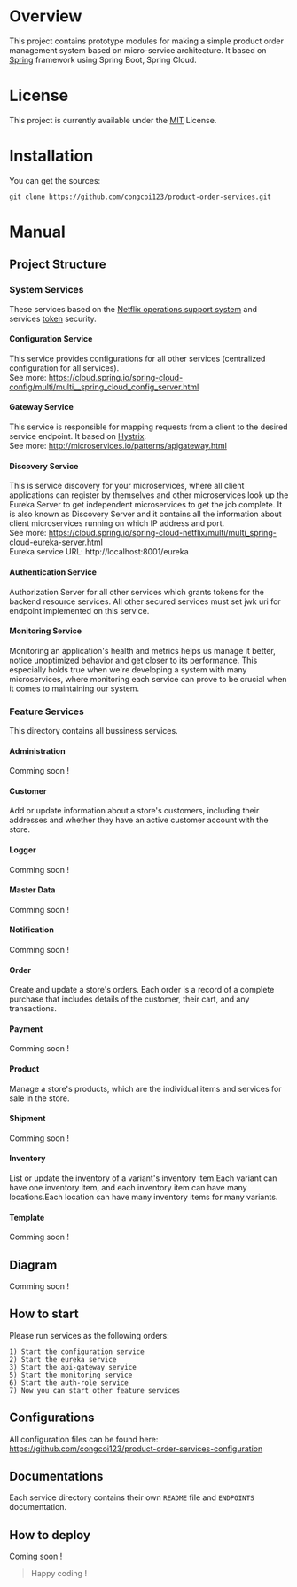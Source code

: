 # Overview
This project contains prototype modules for making a simple product order management system based on micro-service architecture. It based on [Spring](https://spring.io/) framework using Spring Boot, Spring Cloud.

# License
This project is currently available under the [MIT](https://github.com/congcoi123/product-order-services/blob/master/LICENSE) License.

# Installation
You can get the sources:
```
git clone https://github.com/congcoi123/product-order-services.git
```

# Manual
## Project Structure
### System Services
These services based on the [Netflix operations support system](https://spring.io/projects/spring-cloud-netflix) and services [token](https://en.wikipedia.org/wiki/JSON_Web_Token) security.

#### Configuration Service
This service provides configurations for all other services (centralized configuration for all services).  
See more: https://cloud.spring.io/spring-cloud-config/multi/multi__spring_cloud_config_server.html

#### Gateway Service
This service is responsible for mapping requests from a client to the desired service endpoint. It based on [Hystrix](https://github.com/Netflix/Hystrix).  
See more: http://microservices.io/patterns/apigateway.html

#### Discovery Service
This is service discovery for your microservices, where all client applications can register by themselves and other microservices look up the Eureka Server to get independent microservices to get the job complete. It is also known as Discovery Server and it contains all the information about client microservices running on which IP address and port.  
See more: https://cloud.spring.io/spring-cloud-netflix/multi/multi_spring-cloud-eureka-server.html  
Eureka service URL: http://localhost:8001/eureka

#### Authentication Service
Authorization Server for all other services which grants tokens for the backend resource services. All other secured services must set jwk uri for endpoint implemented on this service.

#### Monitoring Service
Monitoring an application's health and metrics helps us manage it better, notice unoptimized behavior and get closer to its performance. This especially holds true when we're developing a system with many microservices, where monitoring each service can prove to be crucial when it comes to maintaining our system.

### Feature Services
This directory contains all bussiness services.

#### Administration
Comming soon !

#### Customer
Add or update information about a store's customers, including their addresses and whether they have an active customer account with the store.

#### Logger
Comming soon !

#### Master Data
Comming soon !

#### Notification
Comming soon !

#### Order
Create and update a store's orders. Each order is a record of a complete purchase that includes details of the customer, their cart, and any transactions.

#### Payment
Comming soon !

#### Product
Manage a store's products, which are the individual items and services for sale in the store.

#### Shipment
Comming soon !

#### Inventory
List or update the inventory of a variant's inventory item.Each variant can have one inventory item, and each inventory item can have many locations.Each location can have many inventory items for many variants.

#### Template
Comming soon !

## Diagram
Comming soon !

## How to start
Please run services as the following orders:
```
1) Start the configuration service
2) Start the eureka service
3) Start the api-gateway service
5) Start the monitoring service
6) Start the auth-role service
7) Now you can start other feature services
```

## Configurations
All configuration files can be found here: https://github.com/congcoi123/product-order-services-configuration

## Documentations
Each service directory contains their own `README` file and `ENDPOINTS` documentation.

## How to deploy
Coming soon !

> Happy coding !
